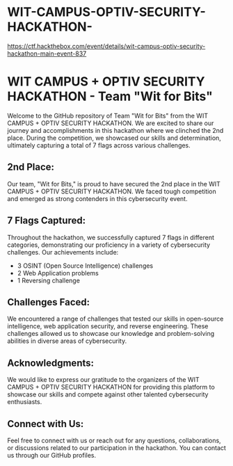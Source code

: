 # WIT-CAMPUS-OPTIV-SECURITY-HACKATHON-
https://ctf.hackthebox.com/event/details/wit-campus-optiv-security-hackathon-main-event-837

# WIT CAMPUS + OPTIV SECURITY HACKATHON - Team "Wit for Bits"

Welcome to the GitHub repository of Team "Wit for Bits" from the WIT CAMPUS + OPTIV SECURITY HACKATHON. We are excited to share our journey and accomplishments in this hackathon where we clinched the 2nd place. During the competition, we showcased our skills and determination, ultimately capturing a total of 7 flags across various challenges.

## 2nd Place:
Our team, "Wit for Bits," is proud to have secured the 2nd place in the WIT CAMPUS + OPTIV SECURITY HACKATHON. We faced tough competition and emerged as strong contenders in this cybersecurity event.

## 7 Flags Captured:
Throughout the hackathon, we successfully captured 7 flags in different categories, demonstrating our proficiency in a variety of cybersecurity challenges. Our achievements include:
- 3 OSINT (Open Source Intelligence) challenges
- 2 Web Application problems
- 1 Reversing challenge

## Challenges Faced:
We encountered a range of challenges that tested our skills in open-source intelligence, web application security, and reverse engineering. These challenges allowed us to showcase our knowledge and problem-solving abilities in diverse areas of cybersecurity.


## Acknowledgments:
We would like to express our gratitude to the organizers of the WIT CAMPUS + OPTIV SECURITY HACKATHON for providing this platform to showcase our skills and compete against other talented cybersecurity enthusiasts.

## Connect with Us:
Feel free to connect with us or reach out for any questions, collaborations, or discussions related to our participation in the hackathon. You can contact us through our GitHub profiles.


